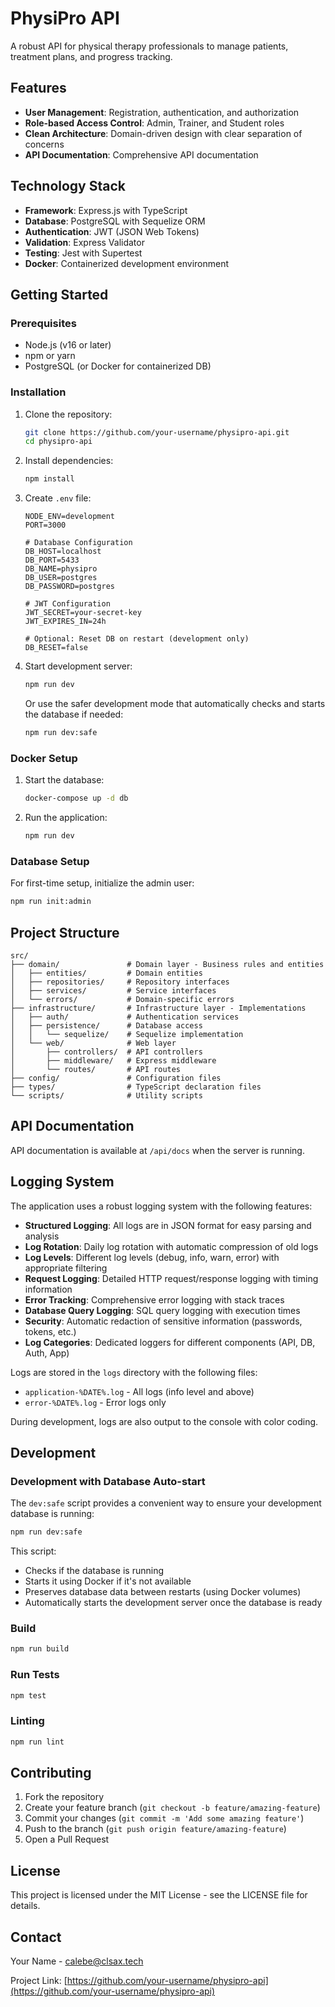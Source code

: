# PhysiPro API

A robust API for physical therapy professionals to manage patients, treatment plans, and progress tracking.

## Features

- **User Management**: Registration, authentication, and authorization
- **Role-based Access Control**: Admin, Trainer, and Student roles
- **Clean Architecture**: Domain-driven design with clear separation of concerns
- **API Documentation**: Comprehensive API documentation

## Technology Stack

- **Framework**: Express.js with TypeScript
- **Database**: PostgreSQL with Sequelize ORM
- **Authentication**: JWT (JSON Web Tokens)
- **Validation**: Express Validator
- **Testing**: Jest with Supertest
- **Docker**: Containerized development environment

## Getting Started

### Prerequisites

- Node.js (v16 or later)
- npm or yarn
- PostgreSQL (or Docker for containerized DB)

### Installation

1. Clone the repository:
   ```bash
   git clone https://github.com/your-username/physipro-api.git
   cd physipro-api
   ```

2. Install dependencies:
   ```bash
   npm install
   ```

3. Create `.env` file:
   ```
   NODE_ENV=development
   PORT=3000
   
   # Database Configuration
   DB_HOST=localhost
   DB_PORT=5433
   DB_NAME=physipro
   DB_USER=postgres
   DB_PASSWORD=postgres
   
   # JWT Configuration
   JWT_SECRET=your-secret-key
   JWT_EXPIRES_IN=24h
   
   # Optional: Reset DB on restart (development only)
   DB_RESET=false
   ```

4. Start development server:
   ```bash
   npm run dev
   ```

   Or use the safer development mode that automatically checks and starts the database if needed:
   ```bash
   npm run dev:safe
   ```

### Docker Setup

1. Start the database:
   ```bash
   docker-compose up -d db
   ```

2. Run the application:
   ```bash
   npm run dev
   ```

### Database Setup

For first-time setup, initialize the admin user:
```bash
npm run init:admin
```

## Project Structure

```
src/
├── domain/               # Domain layer - Business rules and entities
│   ├── entities/         # Domain entities
│   ├── repositories/     # Repository interfaces
│   ├── services/         # Service interfaces
│   └── errors/           # Domain-specific errors
├── infrastructure/       # Infrastructure layer - Implementations
│   ├── auth/             # Authentication services
│   ├── persistence/      # Database access
│   │   └── sequelize/    # Sequelize implementation
│   └── web/              # Web layer
│       ├── controllers/  # API controllers
│       ├── middleware/   # Express middleware
│       └── routes/       # API routes
├── config/               # Configuration files
├── types/                # TypeScript declaration files
└── scripts/              # Utility scripts
```

## API Documentation

API documentation is available at `/api/docs` when the server is running.

## Logging System

The application uses a robust logging system with the following features:

- **Structured Logging**: All logs are in JSON format for easy parsing and analysis
- **Log Rotation**: Daily log rotation with automatic compression of old logs
- **Log Levels**: Different log levels (debug, info, warn, error) with appropriate filtering
- **Request Logging**: Detailed HTTP request/response logging with timing information
- **Error Tracking**: Comprehensive error logging with stack traces
- **Database Query Logging**: SQL query logging with execution times
- **Security**: Automatic redaction of sensitive information (passwords, tokens, etc.)
- **Log Categories**: Dedicated loggers for different components (API, DB, Auth, App)

Logs are stored in the `logs` directory with the following files:
- `application-%DATE%.log` - All logs (info level and above)
- `error-%DATE%.log` - Error logs only

During development, logs are also output to the console with color coding.

## Development

### Development with Database Auto-start

The `dev:safe` script provides a convenient way to ensure your development database is running:

```bash
npm run dev:safe
```

This script:
- Checks if the database is running
- Starts it using Docker if it's not available
- Preserves database data between restarts (using Docker volumes)
- Automatically starts the development server once the database is ready

### Build

```bash
npm run build
```

### Run Tests

```bash
npm test
```

### Linting

```bash
npm run lint
```

## Contributing

1. Fork the repository
2. Create your feature branch (`git checkout -b feature/amazing-feature`)
3. Commit your changes (`git commit -m 'Add some amazing feature'`)
4. Push to the branch (`git push origin feature/amazing-feature`)
5. Open a Pull Request

## License

This project is licensed under the MIT License - see the LICENSE file for details.

## Contact

Your Name - calebe@clsax.tech

Project Link: [https://github.com/your-username/physipro-api](https://github.com/your-username/physipro-api)
